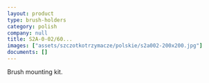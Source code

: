 ```yaml
---
layout: product
type: brush-holders
category: polish
company: null
title: S2A-0-02/60...
images: ["assets/szczotkotrzymacze/polskie/s2a002-200x200.jpg"]
documents: []
---
```

Brush mounting kit.